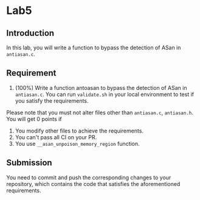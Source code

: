 # Lab5

## Introduction

In this lab, you will write a function to bypass the detection of ASan in `antiasan.c`.

## Requirement

1. (100%) Write a function antoasan to bypass the detection of ASan in `antiasan.c`.
You can run `validate.sh` in your local environment to test if you satisfy the requirements.

Please note that you must not alter files other than `antiasan.c`, `antiasan.h`. You will get 0 points if

1. You modify other files to achieve the requirements.
2. You can't pass all CI on your PR.
3. You use `__asan_unpoison_memory_region` function.

## Submission

You need to commit and push the corresponding changes to your repository, which contains the code that satisfies the aforementioned requirements.
